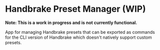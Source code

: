 # Handbrake Preset Manager (WIP)

**Note: This is a work in progress and is not currently functional.**

App for managing Handbrake presets that can be exported as commands
for the CLI version of Handbrake which doesn't natively support
custom presets.

